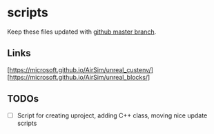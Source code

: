 # scripts  
Keep these files updated with [github master branch](https://github.com/microsoft/AirSim/tree/master/Unreal/Environments/Blocks). 


## Links

[https://microsoft.github.io/AirSim/unreal_custenv/]  
[https://microsoft.github.io/AirSim/unreal_blocks/]
## TODOs

- [ ] Script for creating uproject, adding C++ class, moving nice update scripts

